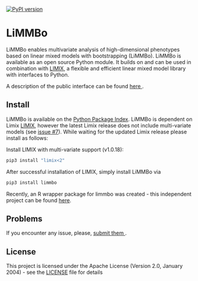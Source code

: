 [![PyPI version](https://badge.fury.io/py/limmbo.svg)](https://badge.fury.io/py/limmbo)
# LiMMBo

LiMMBo enables multivariate analysis of high-dimensional phenotypes based on
linear mixed models with bootstrapping (LiMMBo). LiMMBo is available as an open
source Python module. It builds on and can be used in combination with
[LIMIX](https://github.com/limix/limix), a flexible and efficient linear mixed
model library with interfaces to Python.

A description of the public interface can be found [here
](https://limmbo.readthedocs.io/en/latest/index.html).

## Install

LiMMBo is available on the [Python Package Index](https://pypi.python.org).
LiMMBo is dependent on Limix [LIMIX](https://github.com/limix/limix), however
the latest Limix release does not include multi-variate models (see [issue #7](https://github.com/HannahVMeyer/limmbo/issues/7)).
While waiting for the updated Limix release please install as follows:

Install LIMIX with multi-variate support (v1.0.18):
```bash
pip3 install "limix<2"
```

After successful installation of LIMIX, simply install LiMMBo via
```bash
pip3 install limmbo
```
Recently, an R wrapper package for limmbo was created - this independent project
can be found [here](https://github.com/fboehm/limmbo2).

## Problems

If you encounter any issue, please, [submit them
](https://github.com/HannahVMeyer/limmbo/issues).


## License

This project is licensed under the Apache License (Version 2.0, January 2004) -
see the [LICENSE](LICENSE) file for details
